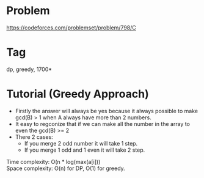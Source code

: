 # Problem
https://codeforces.com/problemset/problem/798/C
# Tag
dp, greedy, 1700*
# Tutorial (Greedy Approach)
  - Firstly the answer will always be yes because it always possible to make gcd(B) > 1 when A always have more than 2 numbers.
  - It easy to regconize that if we can make all the number in the array to even the gcd(B) >= 2
  - There 2 cases:
      + If you merge 2 odd number it will take 1 step.
      + If you merge 1 odd and 1 even it will take 2 step.
  


Time complexity: O(n * log(max(a[i]))<br>
Space complexity: O(n) for DP, O(1) for greedy.
